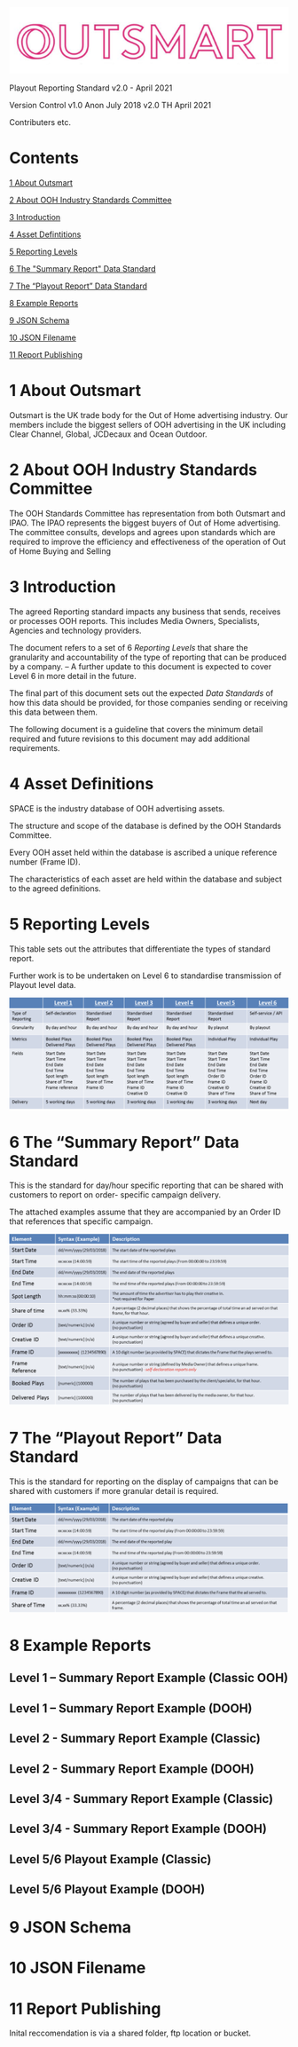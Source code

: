 ![OutsmartLogo](Pictures/OutsmartLogo.png)

Playout Reporting Standard v2.0 - April 2021

Version Control
v1.0 Anon July 2018
v2.0 TH April 2021

Contributers
etc.


# Contents

[1 About Outsmart](#1-about-outsmart)

[2 About OOH Industry Standards Committee](#2-about-ooh-industry-standards-committee)

[3 Introduction](#3-introduction)

[4 Asset Defintitions](#4-asset-definitions)

[5 Reporting Levels](#5-reporting-levels)

[6 The "Summary Report" Data Standard](#6-the-summary-report-data-standard)

[7 The “Playout Report” Data Standard](#7-the-playout-report-data-standard)

[8 Example Reports](#8-Example-Reports)

[9 JSON Schema](#9-JSON-Schema)

[10 JSON Filename](#10-JSON-Filename)

[11 Report Publishing](#11-Report-Publishing)


# 1 About Outsmart

Outsmart is the UK trade body for the Out of Home advertising industry. Our members include the biggest
sellers of OOH advertising in the UK including Clear Channel, Global, JCDecaux and Ocean Outdoor.

# 2 About OOH Industry Standards Committee

The OOH Standards Committee has representation from both Outsmart and IPAO. The IPAO represents the
biggest buyers of Out of Home advertising. The committee consults, develops and agrees upon standards which
are required to improve the efficiency and effectiveness of the operation of Out of Home Buying and Selling

# 3 Introduction

The agreed Reporting standard impacts any business that sends, receives or processes OOH reports. This
includes Media Owners, Specialists, Agencies and technology providers.

The document refers to a set of 6 _Reporting Levels_ that share the granularity and accountability of the type of
reporting that can be produced by a company. – A further update to this document is expected to cover Level 6
in more detail in the future.

The final part of this document sets out the expected _Data Standards_ of how this data should be provided, for
those companies sending or receiving this data between them.

The following document is a guideline that covers the minimum detail required and future revisions to this
document may add additional requirements.


# 4 Asset Definitions

SPACE is the industry database of OOH advertising assets.

The structure and scope of the database is defined by the OOH Standards Committee.

Every OOH asset held within the database is ascribed a unique reference number (Frame ID).

The characteristics of each asset are held within the database and subject to the agreed definitions.


# 5 Reporting Levels

This table sets out the attributes that differentiate the types of standard report.

Further work is to be undertaken on Level 6 to standardise transmission of Playout level data.

![ReportingLevels](Pictures/Levels.png)


# 6 The “Summary Report” Data Standard

This is the standard for day/hour specific reporting that can be shared with customers to report on order-
specific campaign delivery.

The attached examples assume that they are accompanied by an Order ID that references that specific
campaign.

![SummaryReport](Pictures/Summary.png)

# 7 The “Playout Report” Data Standard

This is the standard for reporting on the display of campaigns that can be shared with customers if more
granular detail is required.

![PlayoutReport](Pictures/Standard.png)

# 8 Example Reports

## Level 1 – Summary Report Example (Classic OOH)

## Level 1 – Summary Report Example (DOOH)

## Level 2 - Summary Report Example (Classic)

## Level 2 - Summary Report Example (DOOH)

## Level 3/4 - Summary Report Example (Classic)

## Level 3/4 - Summary Report Example (DOOH)

## Level 5/6 Playout Example (Classic)

## Level 5/6 Playout Example (DOOH)

# 9 JSON Schema

# 10 JSON Filename

# 11 Report Publishing
Inital reccomendation is via a shared folder, ftp location or bucket. 
